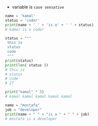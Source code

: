 
* variable is `case sensative`


```py
name = 'kamal'
status = 'coder'
print(name + ' ' + 'is a' + ' ' + status)
# kamal is a coder
```

```py
status = """
 this is
 status
 code
 """
print(status)
print(len( status ))
# this is
# status
# code
# 27
```

```py
print("kamal" * 5)
# kamal kamal kamal kamal kamal
```

```py
name = "mostafa"
job = "developer"
print(name + " " + "is a " + " " + job)
# mostafa is a developer
```
